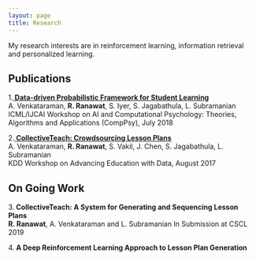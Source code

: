 ```yaml
---
layout: page
title: Research
---
```


<p class="message">
	My research interests are in reinforcement learning, information retrieval and personalized learning. 	
</p>


<h2>Publications</h2>

1.<a href="{{ site.baseurl }}/public/documents/icml_data_driven_student.pdf"><strong> Data-driven Probabilistic Framework for Student Learning</strong><br></a>
A. Venkataraman, <strong>R. Ranawat</strong>, S. Iyer, S. Jagabathula, L. Subramanian<br>
ICML/IJCAI Workshop on AI and Computational Psychology: Theories, Algorithms and Applications (CompPsy), July 2018

2.<a href="{{ site.baseurl }}/public/documents/kdd_collective_teach.pdf"><strong> CollectiveTeach: Crowdsourcing Lesson Plans</strong><br></a>
A. Venkataraman, <strong>R. Ranawat</strong>, S. Vakil, J. Chen, S. Jagabathula, L. Subramanian<br>
KDD Workshop on Advancing Education with Data, August 2017<br>

<h2>On Going Work</h2>

3.<strong> CollectiveTeach: A System for Generating and Sequencing Lesson Plans</strong><br>
<strong>R. Ranawat</strong>, A. Venkataraman and L. Subramanian
In Submission at CSCL 2019

4.<strong> A Deep Reinforcement Learning Approach to Lesson Plan Generation</strong>
